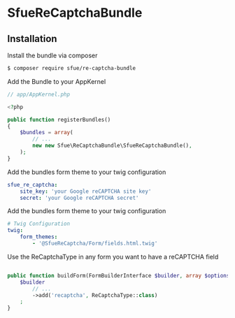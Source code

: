 # SfueReCaptchaBundle

## Installation

Install the bundle via composer
```bash
$ composer require sfue/re-captcha-bundle
```

Add the Bundle to your AppKernel
```php
// app/AppKernel.php

<?php

public function registerBundles()
{
    $bundles = array(
        // ...
        new new Sfue\ReCaptchaBundle\SfueReCaptchaBundle(),
    );
}
```

Add the bundles form theme to your twig configuration
```yaml
sfue_re_captcha:
    site_key: 'your Google reCAPTCHA site key'
    secret: 'your Google reCAPTCHA secret'
```

Add the bundles form theme to your twig configuration
```yaml
# Twig Configuration
twig:
    form_themes:
        - '@SfueReCaptcha/Form/fields.html.twig'
```

Use the ReCaptchaType in any form you want to have a reCAPTCHA field
```php

public function buildForm(FormBuilderInterface $builder, array $options) {
	$builder
		// ...
		->add('recaptcha', ReCaptchaType::class)
	;
}
```